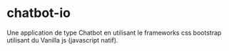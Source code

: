 # chatbot-io
Une application de type Chatbot en utilisant le frameworks css bootstrap utilisant du Vanilla js (javascript natif).
